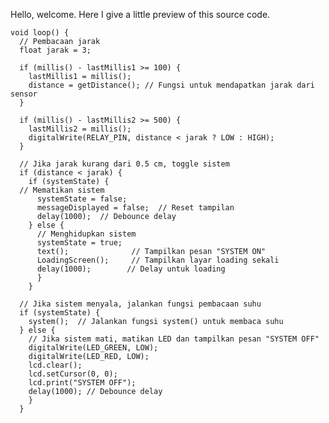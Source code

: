 Hello, welcome. Here I give a little preview of this source code.

    void loop() {
      // Pembacaan jarak
      float jarak = 3;

      if (millis() - lastMillis1 >= 100) {
        lastMillis1 = millis();
        distance = getDistance(); // Fungsi untuk mendapatkan jarak dari sensor
      }

      if (millis() - lastMillis2 >= 500) {
        lastMillis2 = millis();
        digitalWrite(RELAY_PIN, distance < jarak ? LOW : HIGH);
      }

      // Jika jarak kurang dari 0.5 cm, toggle sistem
      if (distance < jarak) {
        if (systemState) {
      // Mematikan sistem
          systemState = false;  
          messageDisplayed = false;  // Reset tampilan
          delay(1000);  // Debounce delay
        } else {
          // Menghidupkan sistem
          systemState = true;  
          text();              // Tampilkan pesan "SYSTEM ON"
          LoadingScreen();     // Tampilkan layar loading sekali
          delay(1000);        // Delay untuk loading
          }
        }

      // Jika sistem menyala, jalankan fungsi pembacaan suhu
      if (systemState) {
        system();  // Jalankan fungsi system() untuk membaca suhu
      } else {
        // Jika sistem mati, matikan LED dan tampilkan pesan "SYSTEM OFF"
        digitalWrite(LED_GREEN, LOW);
        digitalWrite(LED_RED, LOW);
        lcd.clear();
        lcd.setCursor(0, 0);
        lcd.print("SYSTEM OFF");
        delay(1000); // Debounce delay
        }
      }
